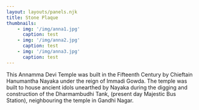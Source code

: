 ```yaml
---
layout: layouts/panels.njk
title: Stone Plaque
thumbnails:
    - img: '/img/anna1.jpg'
      caption: test
    - img: '/img/anna2.jpg'
      caption: test
    - img: '/img/anna3.jpg'
      caption: test
---
```


This Annamma Devi Temple was built in the Fifteenth Century by Chieftain Hanumantha Nayaka under the reign of Immadi Gowda. The temple was built to house ancient idols unearthed by Nayaka during the digging and construction of the Dharmambudhi Tank, (present day Majestic Bus Station), neighbouring the temple in Gandhi Nagar.
